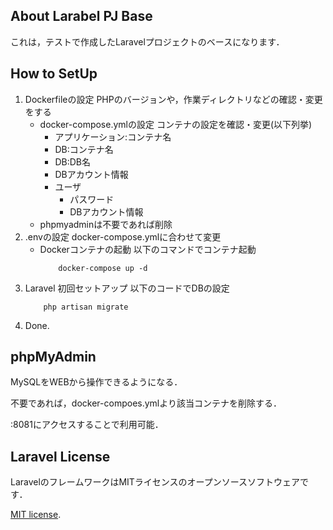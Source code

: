 ## About Larabel PJ Base

これは，テストで作成したLaravelプロジェクトのベースになります．

## How to SetUp

1. Dockerfileの設定
    PHPのバージョンや，作業ディレクトリなどの確認・変更をする  
    - docker-compose.ymlの設定
        コンテナの設定を確認・変更(以下列挙)  
        - アプリケーション:コンテナ名
        - DB:コンテナ名
        - DB:DB名
        - DBアカウント情報
        - ユーザ
            - パスワード
            - DBアカウント情報
    - phpmyadminは不要であれば削除
2. .envの設定
    docker-compose.ymlに合わせて変更
    - Dockerコンテナの起動
        以下のコマンドでコンテナ起動
        ```
            docker-compose up -d
        ```
3. Laravel 初回セットアップ
    以下のコードでDBの設定
    ```
        php artisan migrate
    ```
4. Done.

## phpMyAdmin

MySQLをWEBから操作できるようになる．

不要であれば，docker-compoes.ymlより該当コンテナを削除する．

:8081にアクセスすることで利用可能．

## Laravel License

LaravelのフレームワークはMITライセンスのオープンソースソフトウェアです．

[MIT license](https://opensource.org/licenses/MIT).
